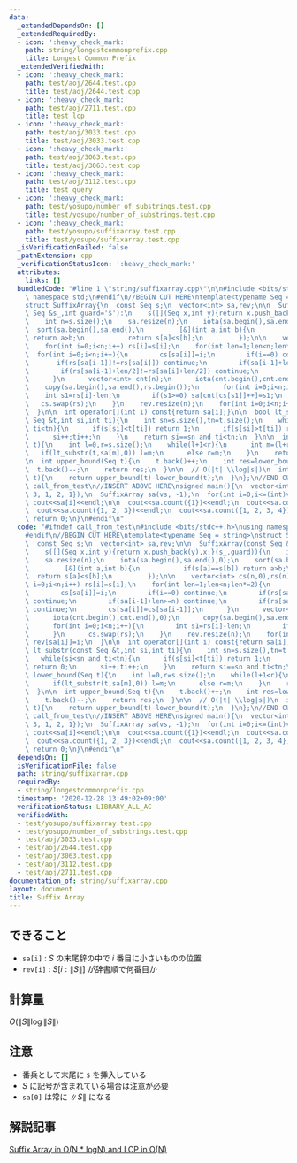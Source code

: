 ```yaml
---
data:
  _extendedDependsOn: []
  _extendedRequiredBy:
  - icon: ':heavy_check_mark:'
    path: string/longestcommonprefix.cpp
    title: Longest Common Prefix
  _extendedVerifiedWith:
  - icon: ':heavy_check_mark:'
    path: test/aoj/2644.test.cpp
    title: test/aoj/2644.test.cpp
  - icon: ':heavy_check_mark:'
    path: test/aoj/2711.test.cpp
    title: test lcp
  - icon: ':heavy_check_mark:'
    path: test/aoj/3033.test.cpp
    title: test/aoj/3033.test.cpp
  - icon: ':heavy_check_mark:'
    path: test/aoj/3063.test.cpp
    title: test/aoj/3063.test.cpp
  - icon: ':heavy_check_mark:'
    path: test/aoj/3112.test.cpp
    title: test query
  - icon: ':heavy_check_mark:'
    path: test/yosupo/number_of_substrings.test.cpp
    title: test/yosupo/number_of_substrings.test.cpp
  - icon: ':heavy_check_mark:'
    path: test/yosupo/suffixarray.test.cpp
    title: test/yosupo/suffixarray.test.cpp
  _isVerificationFailed: false
  _pathExtension: cpp
  _verificationStatusIcon: ':heavy_check_mark:'
  attributes:
    links: []
  bundledCode: "#line 1 \"string/suffixarray.cpp\"\n\n#include <bits/stdc++.h>\nusing\
    \ namespace std;\n#endif\n//BEGIN CUT HERE\ntemplate<typename Seq = string>\n\
    struct SuffixArray{\n  const Seq s;\n  vector<int> sa,rev;\n\n  SuffixArray(const\
    \ Seq &s_,int guard='$'):\n    s([](Seq x,int y){return x.push_back(y),x;}(s_,guard)){\n\
    \    int n=s.size();\n    sa.resize(n);\n    iota(sa.begin(),sa.end(),0);\n  \
    \  sort(sa.begin(),sa.end(),\n         [&](int a,int b){\n           if(s[a]==s[b])\
    \ return a>b;\n           return s[a]<s[b];\n         });\n\n    vector<int> cs(n,0),rs(n);\n\
    \    for(int i=0;i<n;i++) rs[i]=s[i];\n    for(int len=1;len<n;len*=2){\n    \
    \  for(int i=0;i<n;i++){\n        cs[sa[i]]=i;\n        if(i==0) continue;\n \
    \       if(rs[sa[i-1]]!=rs[sa[i]]) continue;\n        if(sa[i-1]+len>=n) continue;\n\
    \        if(rs[sa[i-1]+len/2]!=rs[sa[i]+len/2]) continue;\n        cs[sa[i]]=cs[sa[i-1]];\n\
    \      }\n      vector<int> cnt(n);\n      iota(cnt.begin(),cnt.end(),0);\n  \
    \    copy(sa.begin(),sa.end(),rs.begin());\n      for(int i=0;i<n;i++){\n    \
    \    int s1=rs[i]-len;\n        if(s1>=0) sa[cnt[cs[s1]]++]=s1;\n      }\n   \
    \   cs.swap(rs);\n    }\n    rev.resize(n);\n    for(int i=0;i<n;i++) rev[sa[i]]=i;\n\
    \  }\n\n  int operator[](int i) const{return sa[i];}\n\n  bool lt_substr(const\
    \ Seq &t,int si,int ti){\n    int sn=s.size(),tn=t.size();\n    while(si<sn and\
    \ ti<tn){\n      if(s[si]<t[ti]) return 1;\n      if(s[si]>t[ti]) return 0;\n\
    \      si++;ti++;\n    }\n    return si==sn and ti<tn;\n  }\n\n  int lower_bound(Seq\
    \ t){\n    int l=0,r=s.size();\n    while(l+1<r){\n      int m=(l+r)>>1;\n   \
    \   if(lt_substr(t,sa[m],0)) l=m;\n      else r=m;\n    }\n    return r;\n  }\n\
    \n  int upper_bound(Seq t){\n    t.back()++;\n    int res=lower_bound(t);\n  \
    \  t.back()--;\n    return res;\n  }\n\n  // O(|t| \\log|s|)\n  int count(Seq\
    \ t){\n    return upper_bound(t)-lower_bound(t);\n  }\n};\n//END CUT HERE\n#ifndef\
    \ call_from_test\n//INSERT ABOVE HERE\nsigned main(){\n  vector<int> vs({1, 2,\
    \ 3, 1, 2, 1});\n  SuffixArray sa(vs, -1);\n  for(int i=0;i<=(int)vs.size();i++)\
    \ cout<<sa[i]<<endl;\n\n  cout<<sa.count({1})<<endl;\n  cout<<sa.count({1, 2})<<endl;\n\
    \  cout<<sa.count({1, 2, 3})<<endl;\n  cout<<sa.count({1, 2, 3, 4})<<endl;\n \
    \ return 0;\n}\n#endif\n"
  code: "#ifndef call_from_test\n#include <bits/stdc++.h>\nusing namespace std;\n\
    #endif\n//BEGIN CUT HERE\ntemplate<typename Seq = string>\nstruct SuffixArray{\n\
    \  const Seq s;\n  vector<int> sa,rev;\n\n  SuffixArray(const Seq &s_,int guard='$'):\n\
    \    s([](Seq x,int y){return x.push_back(y),x;}(s_,guard)){\n    int n=s.size();\n\
    \    sa.resize(n);\n    iota(sa.begin(),sa.end(),0);\n    sort(sa.begin(),sa.end(),\n\
    \         [&](int a,int b){\n           if(s[a]==s[b]) return a>b;\n         \
    \  return s[a]<s[b];\n         });\n\n    vector<int> cs(n,0),rs(n);\n    for(int\
    \ i=0;i<n;i++) rs[i]=s[i];\n    for(int len=1;len<n;len*=2){\n      for(int i=0;i<n;i++){\n\
    \        cs[sa[i]]=i;\n        if(i==0) continue;\n        if(rs[sa[i-1]]!=rs[sa[i]])\
    \ continue;\n        if(sa[i-1]+len>=n) continue;\n        if(rs[sa[i-1]+len/2]!=rs[sa[i]+len/2])\
    \ continue;\n        cs[sa[i]]=cs[sa[i-1]];\n      }\n      vector<int> cnt(n);\n\
    \      iota(cnt.begin(),cnt.end(),0);\n      copy(sa.begin(),sa.end(),rs.begin());\n\
    \      for(int i=0;i<n;i++){\n        int s1=rs[i]-len;\n        if(s1>=0) sa[cnt[cs[s1]]++]=s1;\n\
    \      }\n      cs.swap(rs);\n    }\n    rev.resize(n);\n    for(int i=0;i<n;i++)\
    \ rev[sa[i]]=i;\n  }\n\n  int operator[](int i) const{return sa[i];}\n\n  bool\
    \ lt_substr(const Seq &t,int si,int ti){\n    int sn=s.size(),tn=t.size();\n \
    \   while(si<sn and ti<tn){\n      if(s[si]<t[ti]) return 1;\n      if(s[si]>t[ti])\
    \ return 0;\n      si++;ti++;\n    }\n    return si==sn and ti<tn;\n  }\n\n  int\
    \ lower_bound(Seq t){\n    int l=0,r=s.size();\n    while(l+1<r){\n      int m=(l+r)>>1;\n\
    \      if(lt_substr(t,sa[m],0)) l=m;\n      else r=m;\n    }\n    return r;\n\
    \  }\n\n  int upper_bound(Seq t){\n    t.back()++;\n    int res=lower_bound(t);\n\
    \    t.back()--;\n    return res;\n  }\n\n  // O(|t| \\log|s|)\n  int count(Seq\
    \ t){\n    return upper_bound(t)-lower_bound(t);\n  }\n};\n//END CUT HERE\n#ifndef\
    \ call_from_test\n//INSERT ABOVE HERE\nsigned main(){\n  vector<int> vs({1, 2,\
    \ 3, 1, 2, 1});\n  SuffixArray sa(vs, -1);\n  for(int i=0;i<=(int)vs.size();i++)\
    \ cout<<sa[i]<<endl;\n\n  cout<<sa.count({1})<<endl;\n  cout<<sa.count({1, 2})<<endl;\n\
    \  cout<<sa.count({1, 2, 3})<<endl;\n  cout<<sa.count({1, 2, 3, 4})<<endl;\n \
    \ return 0;\n}\n#endif\n"
  dependsOn: []
  isVerificationFile: false
  path: string/suffixarray.cpp
  requiredBy:
  - string/longestcommonprefix.cpp
  timestamp: '2020-12-28 13:49:02+09:00'
  verificationStatus: LIBRARY_ALL_AC
  verifiedWith:
  - test/yosupo/suffixarray.test.cpp
  - test/yosupo/number_of_substrings.test.cpp
  - test/aoj/3033.test.cpp
  - test/aoj/2644.test.cpp
  - test/aoj/3063.test.cpp
  - test/aoj/3112.test.cpp
  - test/aoj/2711.test.cpp
documentation_of: string/suffixarray.cpp
layout: document
title: Suffix Array
---
```


## できること
- `sa[i]` : $S$ の末尾辞の中で $i$ 番目に小さいものの位置
- `rev[i]` : $S[i:\|S\|]$ が辞書順で何番目か


## 計算量
$O(\|S\| \log \|S\|)$

## 注意
- 番兵として末尾に `$` を挿入している
- $S$ に記号が含まれている場合は注意が必要
- `sa[0]` は常に $\|S\|$ になる

## 解説記事
[ Suffix Array in O(N * logN) and LCP in O(N) ](https://sites.google.com/site/indy256/algo/suffix_array)
